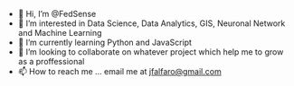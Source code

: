 - 👋 Hi, I’m @FedSense
- 👀 I’m interested in Data Science, Data Analytics, GIS, Neuronal Network and Machine Learning
- 🌱 I’m currently learning Python and JavaScript
- 💞️ I’m looking to collaborate on whatever project which help me to grow as a proffessional
- 📫 How to reach me ... email me at jfalfaro@gmail.com

<!---
FedSense/FedSense is a ✨ special ✨ repository because its `README.md` (this file) appears on your GitHub profile.
You can click the Preview link to take a look at your changes.
--->
